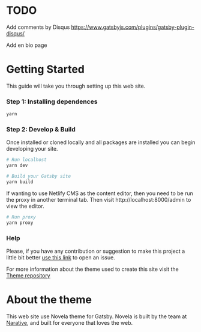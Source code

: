 
# TODO

Add comments by Disqus
https://www.gatsbyjs.com/plugins/gatsby-plugin-disqus/

Add en bio page

# Getting Started

This guide will take you through setting up this web site.

### Step 1: Installing dependences

```sh
yarn
```

### Step 2: Develop & Build

Once installed or cloned locally and all packages are installed you can begin developing your site.

```sh
# Run localhost
yarn dev

# Build your Gatsby site
yarn build
```

If wanting to use Netlify CMS as the content editor, then you need to be run the proxy in another terminal tab. Then visit
http://localhost:8000/admin to view the editor.
```sh
# Run proxy
yarn proxy
```

### Help

Please, if you have any contribution or suggestion to make this project a little bit better [use this link](https://github.com/ravpacheco/new-ravpacheco/issues) to open an issue.

For more information about the theme used to create this site visit the [Theme repository](https://github.com/narative/gatsby-theme-novela)

# About the theme

This web site use Novela theme for Gatsby. Novela is built by the team at [Narative](https://www.narative.co), and built for everyone that loves the web.